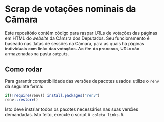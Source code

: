 # Scrap de votações nominais da Câmara

Este repositório contém código para raspar URLs de votações das páginas em HTML do *website* da Câmara dos Deputados. Seu funcionamento é baseado nas datas de sessões na Câmara, para as quais há páginas individuais com links das votações. Ao fim do processo, URLs são armazenadas na pasta `outputs`.

## Como rodar

Para garantir compatibilidade das versões de pacotes usados, utilize o `renv` da seguinte forma:

```r
if(!require(renv)) install.packages("renv")
renv::restore()
```

Isto deve instalar todos os pacotes necessários nas suas versões demandadas. Isto feito, execute o script `0_coleta_links.R`.




